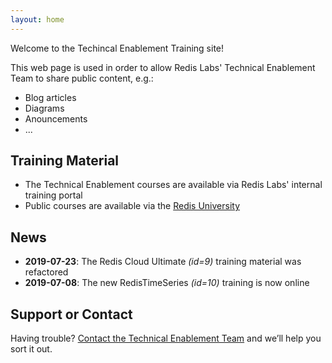 ```yaml
---
layout: home
---
```


Welcome to the Techincal Enablement Training site!

This web page is used in order to allow Redis Labs' Technical Enablement Team to share public content, e.g.:

* Blog articles
* Diagrams
* Anouncements
* ...

## Training Material

* The Technical Enablement courses are available via Redis Labs' internal training portal
* Public courses are available via the [Redis University](https://university.redislabs.com/)

## News
* **2019-07-23**: The Redis Cloud Ultimate *(id=9)* training material was refactored
* **2019-07-08**: The new RedisTimeSeries *(id=10)* training is now online


## Support or Contact
Having trouble? [Contact the Technical Enablement Team](mailto:david.maier@redislabs.com) and we’ll help you sort it out.
